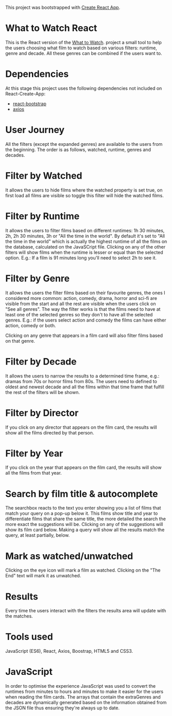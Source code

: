 This project was bootstrapped with [Create React App](https://github.com/facebook/create-react-app).

# What to Watch React
This is the React version of the [What to Watch](https://mklmng.github.io/what-to-watch-vjs/). project a small tool to help the users choosing what film to watch based on various filters: runtime, genre and decade. All these genres can be combined if the users want to.

# Dependencies
At this stage this project uses the following dependencies not included on React-Create-App:
- [react-bootstrap](https://www.npmjs.com/package/react-bootstrap)
- [axios](https://www.npmjs.com/package/axios) 

# User Journey
All the filters (except the expanded genres) are available to the users from the beginning. The order is as follows, watched, runtime, genres and decades.

# Filter by Watched
It allows the users to hide films where the watched property is set true, on first load all films are visible so toggle this filter will hide the watched films.

# Filter by Runtime
It allows the users to filter films based on different runtimes: 1h 30 minutes, 2h, 2h 30 minutes, 3h or "All the time in the world". By default it's set to "All the time in the world" which is actually the highest runtime of all the films on the database, calculated on the JavaSCript file.
Clicking on any of the other filters will show films when the runtime is lesser or equal than the selected option. E.g.: If a film is 91 minutes long you'll need to select 2h to see it.

# Filter by Genre
It allows the users the filter films based on their favourite genres, the ones I considered more common: action, comedy, drama, horror and sci-fi are visible from the start and all the rest are visible when the users click on 
"See all genres". The way the filter works is that the films need to have at least one of the selected genres so they don't to have all the selected genres. E.g.: if the users select action and comedy the films can have either action, comedy or both.

Clicking on any genre that appears in a film card will also filter films based on that genre.

# Filter by Decade
It allows the users to narrow the results to a determined time frame, e.g.: dramas from 70s or horror films from 80s. The users need to defined to oldest and newest decade and all the films within that time frame that fulfill the rest of the filters will be shown.

# Filter by Director
If you click on any director that appears on the film card, the results will show all the films directed by that person. 

# Filter by Year
If you click on the year that appears on the film card, the results will show all the films from that year. 

# Search by film title & autocomplete
The searchbox reacts to the text you enter showing you a list of films that match your query on a pop-up below it. This films show title and year to differentiate films that share the same title, the more detailed the search the more exact the suggestions will be. Clicking on any of the suggestions will show its film card below. Making a query will show all the results match the query, at least partially, below.

# Mark as watched/unwatched
Clicking on the eye icon will mark a film as watched. Clicking on the "The End" text will mark it as unwatched.

# Results
Every time the users interact with the filters the results area will update with the matches.

# Tools used
JavaScript (ES6), React, Axios, Boostrap, HTML5 and CSS3. 

# JavaScript
In order to optimise the experience JavaScript was used to convert the runtimes from minutes to hours and minutes to make it easier for the users when reading the film cards.
The arrays that contain the extraGenres and decades are dynamically generated based on the information obtained from the JSON file thus ensuring they're always up to date.
